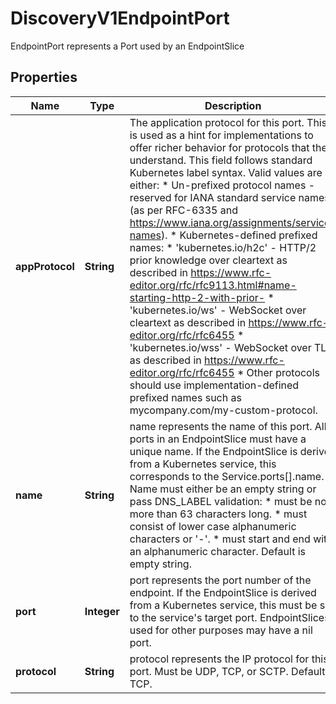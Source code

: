 

# DiscoveryV1EndpointPort

EndpointPort represents a Port used by an EndpointSlice

## Properties

| Name | Type | Description | Notes |
|------------ | ------------- | ------------- | -------------|
|**appProtocol** | **String** | The application protocol for this port. This is used as a hint for implementations to offer richer behavior for protocols that they understand. This field follows standard Kubernetes label syntax. Valid values are either:  * Un-prefixed protocol names - reserved for IANA standard service names (as per RFC-6335 and https://www.iana.org/assignments/service-names).  * Kubernetes-defined prefixed names:   * &#39;kubernetes.io/h2c&#39; - HTTP/2 prior knowledge over cleartext as described in https://www.rfc-editor.org/rfc/rfc9113.html#name-starting-http-2-with-prior-   * &#39;kubernetes.io/ws&#39;  - WebSocket over cleartext as described in https://www.rfc-editor.org/rfc/rfc6455   * &#39;kubernetes.io/wss&#39; - WebSocket over TLS as described in https://www.rfc-editor.org/rfc/rfc6455  * Other protocols should use implementation-defined prefixed names such as mycompany.com/my-custom-protocol. |  [optional] |
|**name** | **String** | name represents the name of this port. All ports in an EndpointSlice must have a unique name. If the EndpointSlice is derived from a Kubernetes service, this corresponds to the Service.ports[].name. Name must either be an empty string or pass DNS_LABEL validation: * must be no more than 63 characters long. * must consist of lower case alphanumeric characters or &#39;-&#39;. * must start and end with an alphanumeric character. Default is empty string. |  [optional] |
|**port** | **Integer** | port represents the port number of the endpoint. If the EndpointSlice is derived from a Kubernetes service, this must be set to the service&#39;s target port. EndpointSlices used for other purposes may have a nil port. |  [optional] |
|**protocol** | **String** | protocol represents the IP protocol for this port. Must be UDP, TCP, or SCTP. Default is TCP. |  [optional] |



